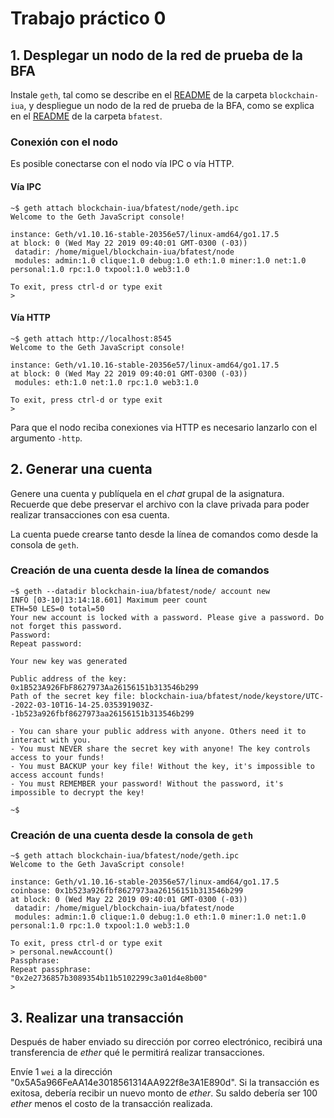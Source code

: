 # Trabajo práctico 0

## 1. Desplegar un nodo de la red de prueba de la BFA

Instale `geth`, tal como se describe en el [README](../../blockchain-iua/README.md) de la carpeta `blockchain-iua`, y despliegue un nodo de la red de prueba de la BFA, como se explica en el [README](../../blockchain-iua/bfatest/README.md) de la carpeta `bfatest`.


### Conexión con el nodo
Es posible conectarse con el nodo vía IPC o vía HTTP.

#### Vía IPC

```
~$ geth attach blockchain-iua/bfatest/node/geth.ipc 
Welcome to the Geth JavaScript console!

instance: Geth/v1.10.16-stable-20356e57/linux-amd64/go1.17.5
at block: 0 (Wed May 22 2019 09:40:01 GMT-0300 (-03))
 datadir: /home/miguel/blockchain-iua/bfatest/node
 modules: admin:1.0 clique:1.0 debug:1.0 eth:1.0 miner:1.0 net:1.0 personal:1.0 rpc:1.0 txpool:1.0 web3:1.0

To exit, press ctrl-d or type exit
> 
```

#### Vía HTTP

```
~$ geth attach http://localhost:8545
Welcome to the Geth JavaScript console!

instance: Geth/v1.10.16-stable-20356e57/linux-amd64/go1.17.5
at block: 0 (Wed May 22 2019 09:40:01 GMT-0300 (-03))
 modules: eth:1.0 net:1.0 rpc:1.0 web3:1.0

To exit, press ctrl-d or type exit
>  
```

Para que el nodo reciba conexiones via HTTP es necesario lanzarlo con el argumento `-http`.
## 2. Generar una cuenta

Genere una cuenta y publíquela en el *chat* grupal de la asignatura.
Recuerde que debe preservar el archivo con la clave privada para poder realizar transacciones con esa cuenta.

La cuenta puede crearse tanto desde la línea de comandos como desde la consola de `geth`.

### Creación de una cuenta desde la línea de comandos

```
~$ geth --datadir blockchain-iua/bfatest/node/ account new
INFO [03-10|13:14:18.601] Maximum peer count                       ETH=50 LES=0 total=50
Your new account is locked with a password. Please give a password. Do not forget this password.
Password: 
Repeat password: 

Your new key was generated

Public address of the key:   0x1B523A926FbF8627973Aa26156151b313546b299
Path of the secret key file: blockchain-iua/bfatest/node/keystore/UTC--2022-03-10T16-14-25.035391903Z--1b523a926fbf8627973aa26156151b313546b299

- You can share your public address with anyone. Others need it to interact with you.
- You must NEVER share the secret key with anyone! The key controls access to your funds!
- You must BACKUP your key file! Without the key, it's impossible to access account funds!
- You must REMEMBER your password! Without the password, it's impossible to decrypt the key!

~$ 
```

### Creación de una cuenta desde la consola de `geth`

```
~$ geth attach blockchain-iua/bfatest/node/geth.ipc 
Welcome to the Geth JavaScript console!

instance: Geth/v1.10.16-stable-20356e57/linux-amd64/go1.17.5
coinbase: 0x1b523a926fbf8627973aa26156151b313546b299
at block: 0 (Wed May 22 2019 09:40:01 GMT-0300 (-03))
 datadir: /home/miguel/blockchain-iua/bfatest/node
 modules: admin:1.0 clique:1.0 debug:1.0 eth:1.0 miner:1.0 net:1.0 personal:1.0 rpc:1.0 txpool:1.0 web3:1.0

To exit, press ctrl-d or type exit
> personal.newAccount()
Passphrase: 
Repeat passphrase: 
"0x2e2736857b3089354b11b5102299c3a01d4e8b00"
> 
```

## 3. Realizar una transacción

Después de haber enviado su dirección por correo electrónico, recibirá una transferencia de _ether_ qué le permitirá realizar transacciones.

Envíe 1 `wei` a la dirección "0x5A5a966FeAA14e3018561314AA922f8e3A1E890d". Si la transacción es exitosa, debería recibir un nuevo monto de _ether_. Su saldo debería ser 100 _ether_ menos el costo de la transacción realizada.